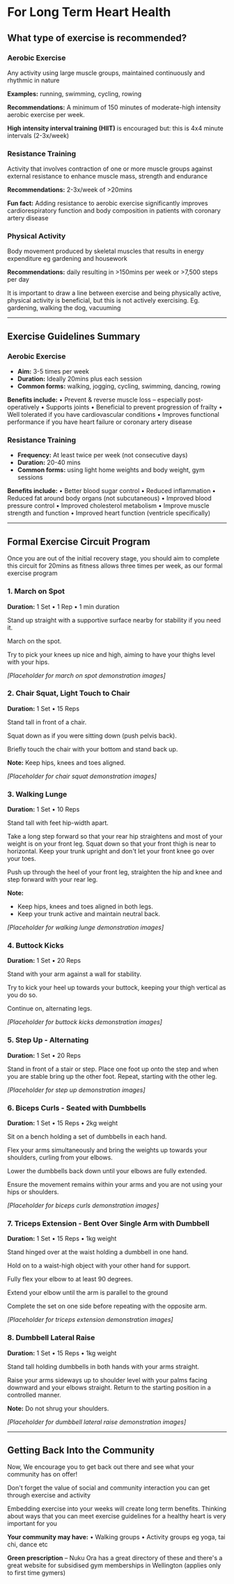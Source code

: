 # For Long Term Heart Health

## What type of exercise is recommended?

### Aerobic Exercise
Any activity using large muscle groups, maintained continuously and rhythmic in nature

**Examples:** running, swimming, cycling, rowing

**Recommendations:** A minimum of 150 minutes of moderate-high intensity aerobic exercise per week.

**High intensity interval training (HIIT)** is encouraged but: this is 4x4 minute intervals (2-3x/week)

### Resistance Training
Activity that involves contraction of one or more muscle groups against external resistance to enhance muscle mass, strength and endurance

**Recommendations:** 2-3x/week of >20mins

**Fun fact:** Adding resistance to aerobic exercise significantly improves cardiorespiratory function and body composition in patients with coronary artery disease

### Physical Activity
Body movement produced by skeletal muscles that results in energy expenditure eg gardening and housework

**Recommendations:** daily resulting in >150mins per week or >7,500 steps per day

It is important to draw a line between exercise and being physically active, physical activity is beneficial, but this is not actively exercising. Eg. gardening, walking the dog, vacuuming

---

## Exercise Guidelines Summary

### Aerobic Exercise
- **Aim:** 3-5 times per week
- **Duration:** Ideally 20mins plus each session
- **Common forms:** walking, jogging, cycling, swimming, dancing, rowing

**Benefits include:**
• Prevent & reverse muscle loss – especially post-operatively
• Supports joints
• Beneficial to prevent progression of frailty
• Well tolerated if you have cardiovascular conditions
• Improves functional performance if you have heart failure or coronary artery disease

### Resistance Training
- **Frequency:** At least twice per week (not consecutive days)
- **Duration:** 20-40 mins
- **Common forms:** using light home weights and body weight, gym sessions

**Benefits include:**
• Better blood sugar control
• Reduced inflammation
• Reduced fat around body organs (not subcutaneous)
• Improved blood pressure control
• Improved cholesterol metabolism
• Improve muscle strength and function
• Improved heart function (ventricle specifically)

---

## Formal Exercise Circuit Program

Once you are out of the initial recovery stage, you should aim to complete this circuit for 20mins as fitness allows three times per week, as our formal exercise program

### 1. March on Spot
**Duration:** 1 Set • 1 Rep • 1 min duration

Stand up straight with a supportive surface nearby for stability if you need it.

March on the spot.

Try to pick your knees up nice and high, aiming to have your thighs level with your hips.

*[Placeholder for march on spot demonstration images]*

### 2. Chair Squat, Light Touch to Chair
**Duration:** 1 Set • 15 Reps

Stand tall in front of a chair.

Squat down as if you were sitting down (push pelvis back).

Briefly touch the chair with your bottom and stand back up.

**Note:** Keep hips, knees and toes aligned.

*[Placeholder for chair squat demonstration images]*

### 3. Walking Lunge
**Duration:** 1 Set • 10 Reps

Stand tall with feet hip-width apart.

Take a long step forward so that your rear hip straightens and most of your weight is on your front leg. Squat down so that your front thigh is near to horizontal. Keep your trunk upright and don't let your front knee go over your toes.

Push up through the heel of your front leg, straighten the hip and knee and step forward with your rear leg.

**Note:**
- Keep hips, knees and toes aligned in both legs.
- Keep your trunk active and maintain neutral back.

*[Placeholder for walking lunge demonstration images]*

### 4. Buttock Kicks
**Duration:** 1 Set • 20 Reps

Stand with your arm against a wall for stability.

Try to kick your heel up towards your buttock, keeping your thigh vertical as you do so.

Continue on, alternating legs.

*[Placeholder for buttock kicks demonstration images]*

### 5. Step Up - Alternating
**Duration:** 1 Set • 20 Reps

Stand in front of a stair or step. Place one foot up onto the step and when you are stable bring up the other foot. Repeat, starting with the other leg.

*[Placeholder for step up demonstration images]*

### 6. Biceps Curls - Seated with Dumbbells
**Duration:** 1 Set • 15 Reps • 2kg weight

Sit on a bench holding a set of dumbbells in each hand.

Flex your arms simultaneously and bring the weights up towards your shoulders, curling from your elbows.

Lower the dumbbells back down until your elbows are fully extended.

Ensure the movement remains within your arms and you are not using your hips or shoulders.

*[Placeholder for biceps curls demonstration images]*

### 7. Triceps Extension - Bent Over Single Arm with Dumbbell
**Duration:** 1 Set • 15 Reps • 1kg weight

Stand hinged over at the waist holding a dumbbell in one hand.

Hold on to a waist-high object with your other hand for support.

Fully flex your elbow to at least 90 degrees.

Extend your elbow until the arm is parallel to the ground

Complete the set on one side before repeating with the opposite arm.

*[Placeholder for triceps extension demonstration images]*

### 8. Dumbbell Lateral Raise
**Duration:** 1 Set • 15 Reps • 1kg weight

Stand tall holding dumbbells in both hands with your arms straight.

Raise your arms sideways up to shoulder level with your palms facing downward and your elbows straight. Return to the starting position in a controlled manner.

**Note:** Do not shrug your shoulders.

*[Placeholder for dumbbell lateral raise demonstration images]*

---

## Getting Back Into the Community

Now, We encourage you to get back out there and see what your community has on offer!

Don't forget the value of social and community interaction you can get through exercise and activity

Embedding exercise into your weeks will create long term benefits. Thinking about ways that you can meet exercise guidelines for a healthy heart is very important for you

**Your community may have:**
• Walking groups
• Activity groups eg yoga, tai chi, dance etc

**Green prescription** – Nuku Ora has a great directory of these and there's a great website for subsidised gym memberships in Wellington (applies only to first time gymers)